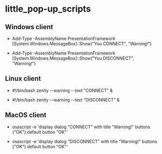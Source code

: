 # little_pop-up_scripts

## Windows client

- Add-Type -AssemblyName PresentationFramework
[System.Windows.MessageBox]::Show("You CONNECT", "Warning!")

- Add-Type -AssemblyName PresentationFramework
[System.Windows.MessageBox]::Show("You DISCONNECT", "Warning!")

## Linux client

- #!/bin/bash
zenity --warning --text "CONNECT" &

- #!/bin/bash
zenity --warning --text "DISCONNECT" &

## MacOS client

- osascript -e 'display dialog "CONNECT" with title "Warning!" buttons {"OK"} default button "OK"'

- osascript -e 'display dialog "DISCONNECT" with title "Warning!" buttons {"OK"} default button "OK"'
